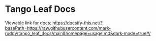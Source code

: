 # Tango Leaf Docs
Viewable link for docs: https://docsify-this.net/?basePath=https://raw.githubusercontent.com/mark-ruddy/tango_leaf_docs/main&homepage=usage.md&dark-mode=true#/
